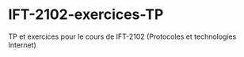 # IFT-2102-exercices-TP
TP et exercices pour le cours de IFT-2102 (Protocoles et technologies Internet)
